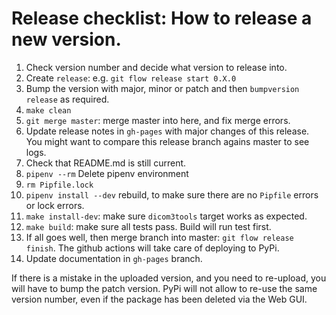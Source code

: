 # Release checklist: How to release a new version.

1. Check version number and decide what version to release into.
2. Create `release`:  e.g. `git flow release start 0.X.0`
3. Bump the version with major, minor or patch and then `bumpversion release` as required.
4. `make clean`
4. `git merge master`: merge master into here, and fix merge errors.
5. Update release notes in `gh-pages` with major changes of this release. You might want to compare this release branch agains master to see logs.
6. Check that README.md is still current.
5. `pipenv --rm` Delete pipenv environment
6. `rm Pipfile.lock` 
7. `pipenv install --dev` rebuild, to make sure there are no `Pipfile` errors or lock errors.
8. `make install-dev`: make sure `dicom3tools` target works as expected.
9. `make build`: make sure all tests pass. Build will run test first.
11. If all goes well, then merge branch into master: `git flow release finish`. The github actions will take care of deploying to PyPi.
12. Update documentation in `gh-pages` branch.

If there is a mistake in the uploaded version, and you need to re-upload, you will have to bump the patch version. PyPi will not allow to re-use the same version number, even if the package has been deleted via the Web GUI.